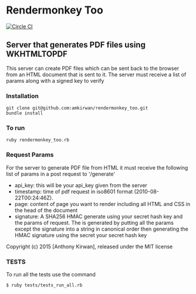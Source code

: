 # Rendermonkey Too

[![Circle CI](https://circleci.com/gh/amkirwan/rendermonkey_too/tree/master.svg?style=svg)](https://circleci.com/gh/amkirwan/rendermonkey_too/tree/master)

## Server that generates PDF files using WKHTMLTOPDF

This server can create PDF files which can be sent back to the browser from an HTML document that is sent to it. The server must receive a list of params along with a signed key to verify

### Installation
	git clone git@github.com:amkirwan/rendermonkey_too.git
	bundle install
	
### To run
	ruby rendermonkey_too.rb


### Request Params

For the server to generate PDF file from HTML it must receive the following list of params in a post request to '/generate'

* api_key: this will be your api_key given from the server
* timestamp: time of pdf request in iso8601 format (2010-08-22T00:24:46Z).
* page: content of page you want to render including all HTML and CSS in the head of the document
* signature: A SHA256 HMAC generate using your secret hash key and the params of request. The is generated by putting all the params except the   		signature into a string in canonical order then generating the HMAC signature using the secret your secret hash key 

Copyright (c) 2015 [Anthony Kirwan], released under the MIT license 

### TESTS

To run all the tests use the command

```
$ ruby tests/tests_run_all.rb
```
